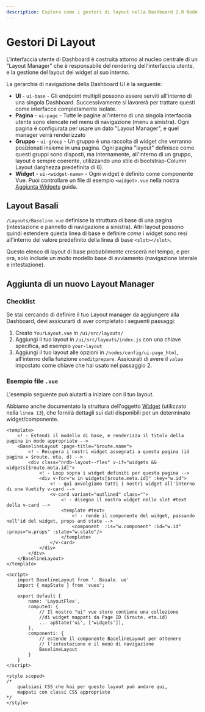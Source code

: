 ```yaml
---
description: Esplora come i gestori di layout nella Dashboard 2.0 Node-RED possono aiutare a organizzare in modo efficace l'aspetto della tua dashboard.
---
```


# Gestori Di Layout

L'interfaccia utente di Dashboard è costruita attorno al nucleo centrale di un "Layout Manager" che è responsabile del rendering dell'interfaccia utente, e la gestione del layout dei widget al suo interno.

La gerarchia di navigazione della Dashboard UI è la seguente:

- **UI** - `ui-base` - Gli endpoint multipli possono essere serviti all'interno di una singola Dashboard. Successivamente si lavorerà per trattare questi come interfacce completamente isolate.
- **Pagina** - `ui-page` - Tutte le pagine all'interno di una singola interfaccia utente sono elencate nel menu di navigazione (menu a sinistra). Ogni pagina è configurata per usare un dato "Layout Manager", e quel manager verrà renderizzato
- **Gruppo** - `ui-group` - Un gruppo è una raccolta di widget che verranno posizionati insieme in una pagina. Ogni pagina "layout" definisce come questi gruppi sono disposti, ma internamente, all'interno di un gruppo, layout è sempre coerente, utilizzando uno stile di bootstrap-Column Layout (larghezza predefinita di 6).
- **Widget** - `ui-<widget-name>` - Ogni widget è definito come componente Vue. Puoi controllare un file di esempio `<widget>.vue` nella nostra [Aggiunta Widgets](../widgets/core-widgets#example-widget-vue) guida.

## Layout Basali

`/Layouts/Baseline.vue` definisce la struttura di base di una pagina (intestazione e pannello di navigazione a sinistra). Altri layout possono quindi estendere questa linea di base e definire _come_ i widget sono resi all'interno del valore predefinito della linea di base `<slot></slot>`.

Questo elenco di layout di base probabilmente crescerà nel tempo, e per ora, solo include un _molto_ modello base di avviamento (navigazione laterale e intestazione).

## Aggiunta di un nuovo Layout Manager

### Checklist

Se stai cercando di definire il tuo Layout manager da aggiungere alla Dashboard, devi assicurarti di aver completato i seguenti passaggi:

1. Creato `YourLayout.vue` in `/ui/src/layouts/`
2. Aggiungi il tuo layout in `/ui/src/layouts/index.js` con una chiave specifica, ad esempio `your-layout`
3. Aggiungi il tuo layout alle opzioni in `/nodes/config/ui-page_html`, all'interno della funzione `oneditprepare`. Assicurati di avere il `value` impostato come chiave che hai usato nel passaggio 2.

### Esempio file `.vue`

L'esempio seguente può aiutarti a iniziare con il tuo layout.

Abbiamo anche documentato la struttura dell'oggetto [Widget](./events#widget) (utilizzato nella `linea 13`), che fornirà dettagli sui dati disponibili per un determinato widget/componente.

```vue:line-numbers {1}
<template>
    <! - Estendi il modello di base, e renderizza il titolo della pagina in modo appropriato -->
    <BaselineLayout :page-title="$route.name">
        <! - Recupera i nostri widget assegnati a questa pagina (id pagina = $route. eta. d) -->
        <div class="nrdb-layout--flex" v-if="widgets && widgets[$route.meta.id]">
            <! - Loop sopra i widget definiti per questa pagina -->
            <div v-for="w in widgets[$route.meta.id]" :key="w.id">
                <! - qui avvolgiamo tutti i nostri widget all'interno di una Vuetify v-card -->
                <v-card variant="outlined" class="">
                    <! - disegna il nostro widget nello slot #text della v-card -->
                    <template #text>
                        <! - rende il componente del widget, passando nell'id del widget, props and state -->
                        <component  :is="w.component" :id="w.id" :props="w.props" :state="w.state"/>
                    </template>
                </v-card>
            </div>
        </div>
    </BaselineLayout>
</template>

<script>
    import BaselineLayout from '. Basale. ue'
    import { mapState } from 'vuex';

    export default {
        name: 'LayoutFlex',
        computed: {
            // Il nostro "ui" vue store contiene una collezione
            //di widget mappati da Page ID ($route. eta.id)
            ... apState('ui', ['widgets']),
        },
        componenti: {
            // estende il componente BaselineLayout per ottenere
            // l'intestazione e il menù di navigazione
            BaselineLayout
        }
    }
</script>

<style scoped>
/*
    qualsiasi CSS che hai per questo layout può andare qui,
    mappati con classi CSS appropriate
*/
</style>
```